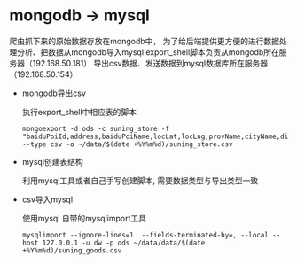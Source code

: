 # mongodb -> mysql
爬虫抓下来的原始数据存放在mongodb中， 为了给后端提供更方便的进行数据处理分析、把数据从mongodb导入mysql
export_shell脚本负责从mongodb所在服务器（192.168.50.181） 导出csv数据、发送数据到mysql数据库所在服务器
（192.168.50.154）
- mongodb导出csv
    
    执行export_shell中相应表的脚本
    ```
    mongoexport -d ods -c suning_store -f "baiduPoiId,address,baiduPoiName,locLat,locLng,provName,cityName,districtName,crawl_time" --type csv -o ~/data/$(date +%Y%m%d)/suning_store.csv
    ```
- mysql创建表结构
    
    利用mysql工具或者自己手写创建脚本, 需要数据类型与导出类型一致


- csv导入mysql
    
    使用mysql 自带的mysqlimport工具
    ```
    mysqlimport --ignore-lines=1  --fields-terminated-by=, --local --host 127.0.0.1 -u dw -p ods ~/data/data/$(date +%Y%m%d)/suning_goods.csv
    ```
 
